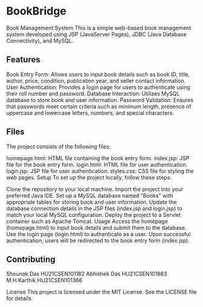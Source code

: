 # BookBridge

Book Management System
This is a simple web-based book management system developed using JSP (JavaServer Pages), JDBC (Java Database Connectivity), and MySQL.

## Features
Book Entry Form: Allows users to input book details such as book ID, title, author, price, condition, publication year, and seller contact information.
User Authentication: Provides a login page for users to authenticate using their roll number and password.
Database Interaction: Utilizes MySQL database to store book and user information.
Password Validation: Ensures that passwords meet certain criteria such as minimum length, presence of uppercase and lowercase letters, numbers, and special characters.
## Files
The project consists of the following files:

homepage.html: HTML file containing the book entry form.
index.jsp: JSP file for the book entry form.
login.html: HTML file for user authentication.
login.jsp: JSP file for user authentication.
styles.css: CSS file for styling the web pages.
Setup
To set up the project locally, follow these steps:

Clone the repository to your local machine.
Import the project into your preferred Java IDE.
Set up a MySQL database named "Books" with appropriate tables for storing book and user information.
Update the database connection details in the JSP files (index.jsp and login.jsp) to match your local MySQL configuration.
Deploy the project to a Servlet container such as Apache Tomcat.
Usage
Access the homepage (homepage.html) to input book details and submit them to the database.
Use the login page (login.html) to authenticate as a user.
Upon successful authentication, users will be redirected to the book entry form (index.jsp).



## Contributing

Shounak Das HU21CSEN101182
Abhishek Das HU21CSEN101883
M.H.Karthik HU21CSEN101366

License
This project is licensed under the MIT License. See the LICENSE file for details.
